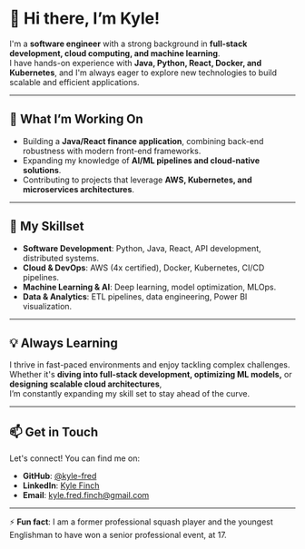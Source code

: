 # 👋 Hi there, I’m Kyle!

I'm a **software engineer** with a strong background in **full-stack development, cloud computing, and machine learning**.  
I have hands-on experience with **Java, Python, React, Docker, and Kubernetes**, and I'm always eager to explore new technologies to build scalable and efficient applications.

---

## 🚀 What I’m Working On

- Building a **Java/React finance application**, combining back-end robustness with modern front-end frameworks.
- Expanding my knowledge of **AI/ML pipelines and cloud-native solutions**.
- Contributing to projects that leverage **AWS, Kubernetes, and microservices architectures**.

---

## 🎯 My Skillset

- **Software Development**: Python, Java, React, API development, distributed systems.
- **Cloud & DevOps**: AWS (4x certified), Docker, Kubernetes, CI/CD pipelines.
- **Machine Learning & AI**: Deep learning, model optimization, MLOps.
- **Data & Analytics**: ETL pipelines, data engineering, Power BI visualization.

---

## 💡 Always Learning

I thrive in fast-paced environments and enjoy tackling complex challenges.  
Whether it's **diving into full-stack development, optimizing ML models,** or **designing scalable cloud architectures**,  
I’m constantly expanding my skill set to stay ahead of the curve.

---

## 📫 Get in Touch

Let's connect! You can find me on:

- **GitHub**: [@kyle-fred](https://github.com/kyle-fred)  
- **LinkedIn**: [Kyle Finch](https://www.linkedin.com/in/kyle-finch98/)  
- **Email**: [kyle.fred.finch@gmail.com](mailto:kyle.fred.finch@gmail.com)  

---

⚡ **Fun fact**: I am a former professional squash player and the youngest Englishman to have won a senior professional event, at 17.
